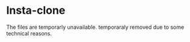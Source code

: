 # Insta-clone

The files are temporarly unavailable. temporaraly removed due to some technical reasons.

